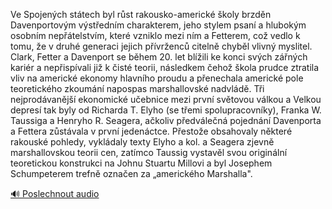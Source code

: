 
Ve Spojených státech byl růst rakousko-americké školy brzděn Davenportovým výstředním charakterem, jeho stylem psaní a hlubokým osobním nepřátelstvím, které vzniklo mezi ním a Fetterem, což vedlo k tomu, že v druhé generaci jejich přívrženců citelně chyběl vlivný myslitel. Clark, Fetter a Davenport se během 20. let blížili ke konci svých zářných kariér a nepřispívali již k čisté teorii, následkem čehož škola prudce ztratila vliv na americké ekonomy hlavního proudu a přenechala americké pole teoretického zkoumání napospas marshallovské nadvládě. Tři nejprodávanější ekonomické učebnice mezi první světovou válkou a Velkou depresí tak byly od Richarda T. Elyho (se třemi spolupracovníky), Franka W. Taussiga a Henryho R. Seagera, ačkoliv předválečná pojednání Davenporta a Fettera zůstávala v první jedenáctce. Přestože obsahovaly některé rakouské pohledy, vykládaly texty Elyho a kol. a Seagera zjevně marshallovskou teorii cen, zatímco Taussig vystavěl svou originální teoretickou konstrukci na Johnu Stuartu Millovi a byl Josephem Schumpeterem trefně označen za „amerického Marshalla".

[🔊 Poslechnout audio](/data/7-paragraphs/audio/chapter_178/para_004-Ve-Spojench-sttech-byl-rst-rakousko-americk-k.mp3)
